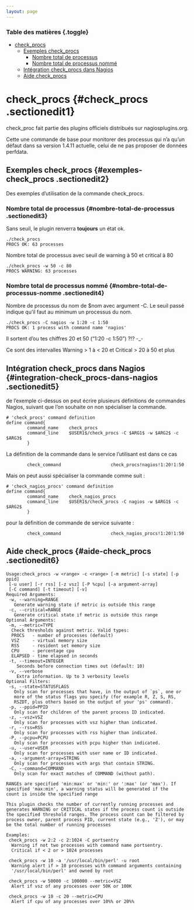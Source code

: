 ```yaml
---
layout: page
---
```


### Table des matières {.toggle}

-   [check\_procs](check_procs.html#check_procs)
    -   [Exemples check\_procs](check_procs.html#exemples-check_procs)
        -   [Nombre total de
            processus](check_procs.html#nombre-total-de-processus)
        -   [Nombre total de processus
            nommé](check_procs.html#nombre-total-de-processus-nomme)
    -   [Intégration check\_procs dans
        Nagios](check_procs.html#integration-check_procs-dans-nagios)
    -   [Aide check\_procs](check_procs.html#aide-check_procs)

check\_procs {#check_procs .sectionedit1}
============

check\_proc fait partie des plugins officiels distribués sur
nagiosplugins.org.

Cette une commande de base pour monitorer des processus qui n’a qu’un
défaut dans sa version 1.4.11 actuelle, celui de ne pas proposer de
données perfdata.

Exemples check\_procs {#exemples-check_procs .sectionedit2}
---------------------

Des exemples d’utilisation de la commande check\_procs.

### Nombre total de processus {#nombre-total-de-processus .sectionedit3}

Sans seuil, le plugin renverra **toujours** un état ok.

~~~~ {.code}
./check_procs
PROCS OK: 63 processes
~~~~

Nombre total de processus avec seuil de warning à 50 et critical à 80

~~~~ {.code}
./check_procs -w 50 -c 80
PROCS WARNING: 63 processes
~~~~

### Nombre total de processus nommé {#nombre-total-de-processus-nomme .sectionedit4}

Nombre de processus du nom de \$nom avec argument -C. Le seuil passé
indique qu’il faut au minimum un processus du nom.

~~~~ {.code}
./check_procs -C nagios -w 1:20 -c 1:50
PROCS OK: 1 process with command name 'nagios'
~~~~

Il sortent d’ou tes chiffres 20 et 50 (“1:20 -c 1:50”) ?!? -\_-

Ce sont des intervalles Warning \> 1 à \< 20 et Critical \> 20 à 50 et
plus

Intégration check\_procs dans Nagios {#integration-check_procs-dans-nagios .sectionedit5}
------------------------------------

de l’exemple ci-dessus on peut écrire plusieurs définitions de commandes
Nagios, suivant que l’on souhaite on non spécialiser la commande.

~~~~ {.code}
# 'check_procs' command definition
define command{
        command_name    check_procs
        command_line    $USER1$/check_procs -C $ARG1$ -w $ARG2$ -c $ARG3$
        }
~~~~

La définition de la commande dans le service l’utilisant est dans ce cas

~~~~ {.code}
        check_command                   check_procs!nagios!1:20!1:50
~~~~

Mais on peut aussi spécialiser la commande comme suit :

~~~~ {.code}
# 'check_nagios_procs' command definition
define command{
        command_name    check_nagios_procs
        command_line    $USER1$/check_procs -C nagios -w $ARG1$ -c $ARG2$
        }
~~~~

pour la définition de commande de service suivante :

~~~~ {.code}
        check_command                   check_nagios_procs!1:20!1:50
~~~~

Aide check\_procs {#aide-check_procs .sectionedit6}
-----------------

~~~~ {.code}
Usage:check_procs -w <range> -c <range> [-m metric] [-s state] [-p ppid]
 [-u user] [-r rss] [-z vsz] [-P %cpu] [-a argument-array]
 [-C command] [-t timeout] [-v]
Required Arguments:
 -w, --warning=RANGE
   Generate warning state if metric is outside this range
 -c, --critical=RANGE
   Generate critical state if metric is outside this range
Optional Arguments:
 -m, --metric=TYPE
  Check thresholds against metric. Valid types:
  PROCS   - number of processes (default)
  VSZ     - virtual memory size
  RSS     - resident set memory size
  CPU     - percentage cpu
  ELAPSED - time elapsed in seconds
 -t, --timeout=INTEGER
    Seconds before connection times out (default: 10)
 -v, --verbose
    Extra information. Up to 3 verbosity levels
Optional Filters:
 -s, --state=STATUSFLAGS
   Only scan for processes that have, in the output of `ps`, one or
   more of the status flags you specify (for example R, Z, S, RS,
   RSZDT, plus others based on the output of your 'ps' command).
 -p, --ppid=PPID
   Only scan for children of the parent process ID indicated.
 -z, --vsz=VSZ
   Only scan for processes with vsz higher than indicated.
 -r, --rss=RSS
   Only scan for processes with rss higher than indicated.
 -P, --pcpu=PCPU
   Only scan for processes with pcpu higher than indicated.
 -u, --user=USER
   Only scan for processes with user name or ID indicated.
 -a, --argument-array=STRING
   Only scan for processes with args that contain STRING.
 -C, --command=COMMAND
   Only scan for exact matches of COMMAND (without path).

RANGEs are specified 'min:max' or 'min:' or ':max' (or 'max'). If
specified 'max:min', a warning status will be generated if the
count is inside the specified range

This plugin checks the number of currently running processes and
generates WARNING or CRITICAL states if the process count is outside
the specified threshold ranges. The process count can be filtered by
process owner, parent process PID, current state (e.g., 'Z'), or may
be the total number of running processes

Examples:
 check_procs -w 2:2 -c 2:1024 -C portsentry
  Warning if not two processes with command name portsentry.
  Critical if < 2 or > 1024 processes

 check_procs -w 10 -a '/usr/local/bin/perl' -u root
  Warning alert if > 10 processes with command arguments containing
  '/usr/local/bin/perl' and owned by root

 check_procs -w 50000 -c 100000 --metric=VSZ
  Alert if vsz of any processes over 50K or 100K

 check_procs -w 10 -c 20 --metric=CPU
  Alert if cpu of any processes over 10%% or 20%%
~~~~
